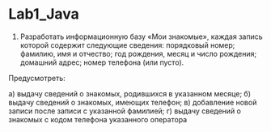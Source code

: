 # Lab1_Java
1.	Разработать информационную базу «Мои знакомые», каждая запись которой содержит следующие сведения:
порядковый номер;
фамилию, имя и отчество;
год рождения, месяц и число рождения;
домашний адрес;
номер телефона (или пусто).

Предусмотреть:

а) выдачу сведений о знакомых, родившихся в указанном месяце;
б) выдачу сведений о знакомых, имеющих телефон;
в) добавление новой записи после записи с указанной фамилией;
г) выдачу сведений о знакомых с кодом телефона указанного оператора
